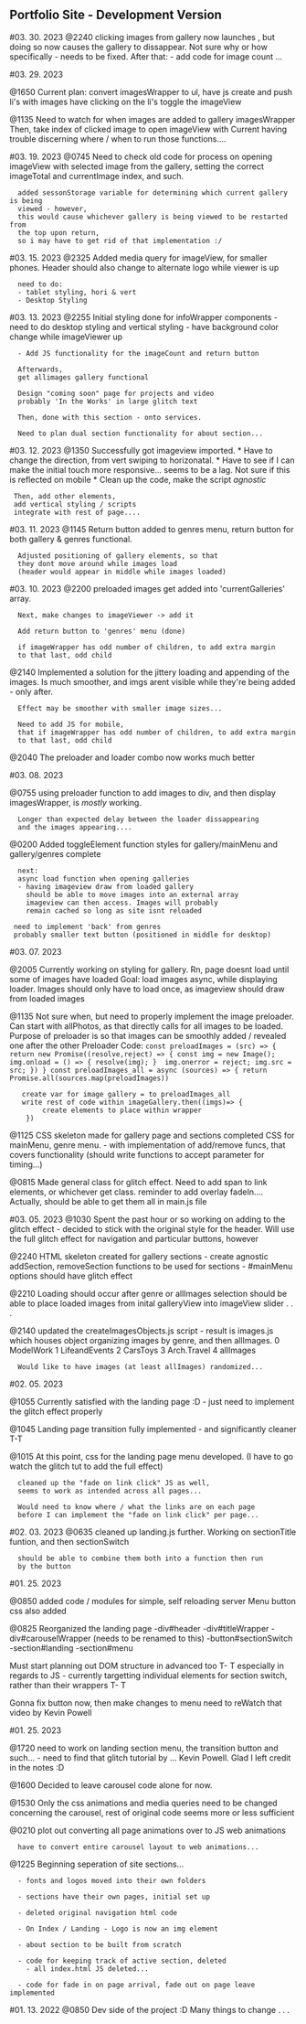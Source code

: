 
## Portfolio Site - Development Version

#03. 30. 2023
@2240 clicking images from gallery now launches , but doing so now causes the gallery
	  to dissappear. Not sure why or how specifically - needs to be fixed.
	  After that:
	  - add code for image count ...


#03. 29. 2023

@1650 Current plan:
	  convert imagesWrapper to ul,
	  have js create and push li's with images
	  have clicking on the li's toggle the imageView

@1135 Need to watch for when images are added to gallery imagesWrapper
	  Then, take index of clicked image to open imageView with
	  Current having trouble discerning where / when
	  to run those functions....


#03. 19. 2023
@0745 Need to check old code for process on opening imageView with selected image
	  from the gallery, setting the correct imageTotal and currentImage index, and such.

	  added sessonStorage variable for determining which current gallery is being
	  viewed - however,
	  this would cause whichever gallery is being viewed to be restarted from
	  the top upon return,
	  so i may have to get rid of that implementation :/

#03. 15. 2023
@2325 Added media query for imageView, for smaller phones.
	  Header should also change to alternate logo while viewer is up

	  need to do:
	  - tablet styling, hori & vert
	  - Desktop Styling

#03. 13. 2023
@2255 Initial styling done for infoWrapper components
	  - need to do desktop styling and vertical styling
	  - have background color change while imageViewer up

	  - Add JS functionality for the imageCount and return button 

	  Afterwards,
	  get allimages gallery functional

	  Design "coming soon" page for projects and video
	  probably 'In the Works' in large glitch text

	  Then, done with this section - onto services.

	  Need to plan dual section functionality for about section...

#03. 12. 2023
@1350 Successfully got imageview imported. 
	 * Have to change the direction, from vert swiping to horizonatal.
	 * Have to see if I can make the initial touch more responsive...
	 seems to be a lag. Not sure if this is reflected on mobile
	 * Clean up the code, make the script _agnostic_

	 Then, add other elements,
	 add vertical styling / scripts
	 integrate with rest of page....

#03. 11. 2023
@1145 Return button added to genres menu,
	  return button for both gallery & genres functional.

	  Adjusted positioning of gallery elements, so that
	  they dont move around while images load
	  (header would appear in middle while images loaded)

#03. 10. 2023
@2200 preloaded images get added into 'currentGalleries' array.
	  
	  Next, make changes to imageViewer -> add it

	  Add return button to 'genres' menu (done)

	  if imageWrapper has odd number of children, to add extra margin
	  to that last, odd child

@2140 Implemented a solution for the jittery loading and appending of the images.
	  Is much smoother, and imgs arent visible while they're being added - only after.

	  Effect may be smoother with smaller image sizes...

	  Need to add JS for mobile,
	  that if imageWrapper has odd number of children, to add extra margin
	  to that last, odd child

@2040 The preloader and loader combo now works much better

#03. 08. 2023

@0755 using preloader function to add images to div,
	  and then display imagesWrapper, is *mostly* working.

	  Longer than expected delay between the loader dissappearing
	  and the images appearing....


@0200 Added toggleElement function
	  styles for gallery/mainMenu and gallery/genres complete

	  next:
	  async load function when opening galleries
	  - having imageview draw from loaded gallery
	  	should be able to move images into an external array
	  	imageview can then access. Images will probably 
	  	remain cached so long as site isnt reloaded

	 need to implement 'back' from genres
	 probably smaller text button (positioned in middle for desktop)



#03. 07. 2023

@2005 Currently working on styling for gallery.
	  Rn, page doesnt load until some of images have loaded
	  Goal:
	  load images async, while displaying loader. 
	  Images should only have to load once, as imageview
	  should draw from loaded images

@1135 Not sure when, but need to properly implement the image
	  preloader. 
	  Can start with allPhotos, as that directly calls for all
	  images to be loaded.
	  Purpose of preloader is so that images can be smoothly
	  added / revealed one after the other
	  Preloader Code:
	  `const preloadImages = (src) => {
	  	return new Promise((resolve,reject) => {
			const img = new Image();
			img.onload = () => {
				resolve(img);
			} 
			img.onerror = reject;
			img.src = src;
	 	 })
	   }
		const preloadImages_all = async (sources) => {
		return Promise.all(sources.map(preloadImages))
	   `

	   create var for image gallery = to preloadImages_all
	   write rest of code within imageGallery.then((imgs)=> {
	   		create elements to place within wrapper
	   	})

@1125 CSS skeleton made for gallery page and sections
	  completed CSS for mainMenu, genre menu.
	  - with implementation of add/remove funcs,
	  	that covers functionality
	  	(should write functions to accept parameter for timing...)

@0815 Made general class for glitch effect.
	  Need to add span to link elements, or whichever get class.
	  reminder to add overlay fadeIn....
	  Actually, should be able to get them all in main.js file

#03. 05. 2023
@1030 Spent the past hour or so working on adding to the glitch effect - decided to 
		stick with the original style for the header.
		Will use the full glitch effect for navigation and particular buttons, however


@2240 HTML skeleton created for gallery sections
	  - create agnostic addSection, removeSection functions
	  	to be used for sections
	  - #mainMenu options should have glitch effect

@2210 Loading should occur after genre or allImages selection
	  should be able to place loaded images from inital galleryView
	  into imageView slider . . .

@2140 updated the createImagesObjects.js script - result is images.js
	  which houses object organizing images by genre, and then allImages.
	  0 ModelWork
	  1 LifeandEvents
	  2 CarsToys
	  3 Arch.Travel
	  4 allImages

	  Would like to have images (at least allImages) randomized...


#02. 05. 2023

@1055 Currently satisfied with the landing page :D 
	  - just need to implement the glitch effect properly

@1045 Landing page transition fully implemented - and significantly cleaner T-T

@1015 At this point, css for the landing page menu developed.
	  (I have to go watch the glitch tut to add the full effect)

	  cleaned up the "fade on link click" JS as well,
	  seems to work as intended across all pages...

	  Would need to know where / what the links are on each page
	  before I can implement the "fade on link click" per page...

#02. 03. 2023
@0635 cleaned up landing.js further.
	  Working on sectionTitle funtion, and then sectionSwitch

	  should be able to combine them both into a function then run
	  by the button


#01. 25. 2023

@0850 added code / modules for simple, self reloading server
	 Menu button css also added

@0825 Reorganized the landing page
	-div#header
		-div#titleWrapper
		-div#carouselWrapper (needs to be renamed to this)
		-button#sectionSwitch
	-section#landing
	-section#menu

Must start planning out DOM structure in advanced too T- T
especially in regards to JS - currently targetting individual elements
for section switch, rather than their wrappers T- T

Gonna fix button now, 
then make changes to menu
need to reWatch that video by Kevin Powell

#01. 25. 2023

@1720 need to work on landing section menu, the transition button and such...
	  - need to find that glitch tutorial by ... Kevin Powell. Glad I left credit in the notes :D

@1600 Decided to leave carousel code alone for now.

@1530 Only the css animations and media queries need to be changed concerning the carousel,
	  rest of original code seems more or less sufficient

@0210 plot out converting all page animations over to JS web animations
	  
	  have to convert entire carousel layout to web animations...

@1225 Beginning seperation of site sections...

	  - fonts and logos moved into their own folders

	  - sections have their own pages, initial set up

	  - deleted original navigation html code

	  - On Index / Landing - Logo is now an img element

	  - about section to be built from scratch

	  - code for keeping track of active section, deleted
	  	- all index.html JS deleted...

	  - code for fade in on page arrival, fade out on page leave implemented



#01. 13. 2022
@0850 Dev side of the project :D 
	  Many things to change . . .